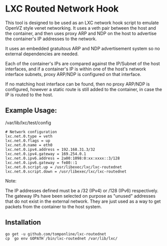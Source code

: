 # LXC Routed Network Hook

This tool is designed to be used as an LXC network hook script to emulate OpenVZ style venet networking.
It uses a veth pair between the host and the container, and then uses proxy ARP and NDP on the host
to advertise the container's IP addresses to the network.

It uses an embedded gratuitous ARP and NDP advertisement system so no external dependencies are needed.

Each of the container's IPs are compared against the IP/Subnet of the host interfaces, and if a container's IP is within one of the host's network interface subnets, proxy ARP/NDP is configured on that interface.

If no matching host interface can be found, then no proxy ARP/NDP is configured, however a static route is still added to the container, in case the IP is routed to the host.

## Example Usage:

/var/lib/lxc/test/config
```
# Network configuration
lxc.net.0.type = veth
lxc.net.0.flags = up
lxc.net.0.name = eth0
lxc.net.0.ipv4.address = 192.168.31.3/32
lxc.net.0.ipv4.gateway = 169.254.0.1
lxc.net.0.ipv6.address = 2a00:1098:0:xx:xxxx::3/128
lxc.net.0.ipv6.gateway = fe80::1
lxc.net.0.script.up = /usr/libexec/lxc/lxc-routednet
lxc.net.0.script.down = /usr/libexec/lxc/lxc-routednet
```

Note:

The IP addresses defined must be a /32 (IPv4) or /128 (IPv6) respectively.
The gateway IPs have been selected on purpose as "unused" addresses that do not exist in the external network.
They are just used as a way to get packets from the container to the host system. 

## Installation

```
go get -u github.com/tomponline/lxc-routednet
cp `go env GOPATH`/bin/lxc-routednet /var/lib/lxc/
```
